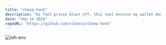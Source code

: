 ```yaml
---
title: "cheep-honk"
description: "As fuel prices blast off, this tool ensures my wallet doesn't also burn to a crisp"
date: "Sep 14 2024"
repoURL: "https://github.com/nixonsu/cheep-honk"
---
```


![lofi-env](/lofi-env.webp)
